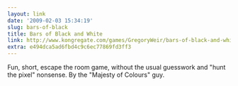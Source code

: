 ```yaml
---
layout: link
date: '2009-02-03 15:34:19'
slug: bars-of-black
title: Bars of Black and White
link: http://www.kongregate.com/games/GregoryWeir/bars-of-black-and-white
extra: e494dca5ad6fbd4c9c6ec77869fd3ff3
---
```


Fun, short, escape the room game, without the usual guesswork  and "hunt the pixel" nonsense. By the "Majesty of Colours" guy.